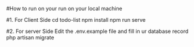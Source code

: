 #How to run on your run on your local machine

#1. For Client Side
cd todo-list
npm install
npm run serve


#2. For server Side
Edit the .env.example file and fill in ur database record
php artisan migrate

